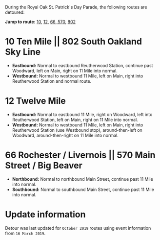 During the Royal Oak St. Patrick's Day Parade, the following routes are detoured:

**Jump to route:** [10](#10-ten-mile--802-south-oakland-sky-line), [12](#12-twelve-mile), [66, 570](#66-rochester--livernois--570-main-street--big-beaver), [802](#10-ten-mile--802-south-oakland-sky-line)

# 10 Ten Mile || 802 South Oakland Sky Line
* **Eastbound:** Normal to eastbound Reutherwood Station, continue past Woodward, left on Main, right on 11 Mile into normal.
* **Westbound:** Normal to westbound 11 Mile, left on Main, right into Reutherwood Station and normal route.

# 12 Twelve Mile
* **Eastbound:** Normal to eastbound 11 Mile, right on Woodward, left into Reutherwood Station, left on Main, right on 11 Mile into normal.
* **Westbound:** Normal to westbound 11 Mile, left on Main, right into Reutherwood Station (use Westbound stop), around-then-left on Woodward, around-then-right on 11 Mile into normal.

# 66 Rochester / Livernois || 570 Main Street / Big Beaver
* **Northbound:** Normal to northbound Main Street, continue past 11 Mile into normal.
* **Southbound:** Normal to southbound Main Street, continue past 11 Mile into normal.

# Update information
Detour was last updated for `October 2019` routes using event information from `16 March 2019`.